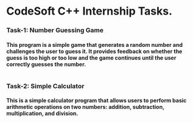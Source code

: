 <h1> CodeSoft C++ Internship Tasks. </h1>

<h3> Task-1: Number Guessing Game </h3>
<h4> This program is a simple game that generates a random number and challenges the user to guess it. It provides feedback on whether the guess is too high or too low and the game continues until the user correctly guesses the number. </h4>

#

<h3> Task-2: Simple Calculator</h3>
<h4>This is a simple calculator program that allows users to perform basic arithmetic operations on two numbers: addition, subtraction, multiplication, and division.</h4>
